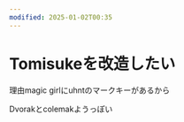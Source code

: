 ```yaml
---
modified: 2025-01-02T00:35
---
```

# Tomisukeを改造したい

理由magic girlにuhntのマークキーがあるから

Dvorakとcolemakようっぽい
